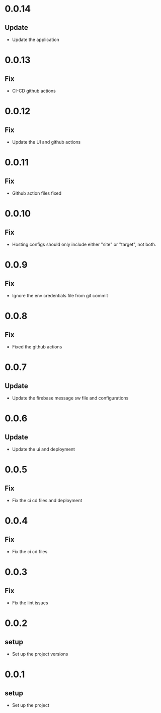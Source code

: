 # 0.0.14

## Update

- Update the application

# 0.0.13

## Fix

- CI-CD github actions

# 0.0.12

## Fix

- Update the UI and github actions

# 0.0.11

## Fix

- Github action files fixed

# 0.0.10

## Fix

- Hosting configs should only include either "site" or "target", not both.

# 0.0.9

## Fix

- Ignore the env credentials file from git commit

# 0.0.8

## Fix

- Fixed the github actions

# 0.0.7

## Update

- Update the firebase message sw file and configurations

# 0.0.6

## Update

- Update the ui and deployment

# 0.0.5

## Fix

- Fix the ci cd files and deployment

# 0.0.4

## Fix

- Fix the ci cd files

# 0.0.3

## Fix

- Fix the lint issues

# 0.0.2

## setup

- Set up the project versions

# 0.0.1

## setup

- Set up the project